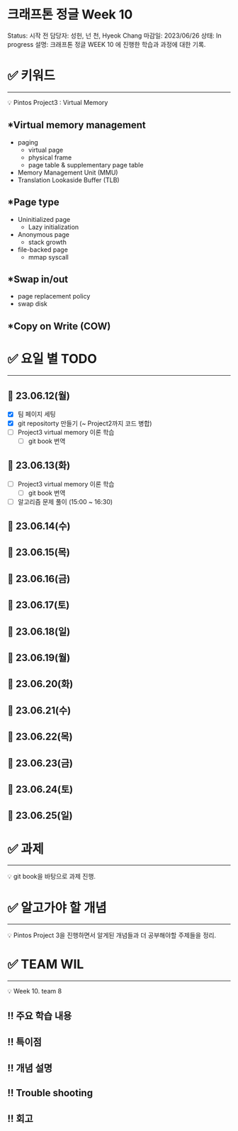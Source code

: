 # 크래프톤 정글 Week 10

Status: 시작 전
담당자: 성헌, 넌 천, Hyeok Chang
마감일: 2023/06/26
상태: In progress
설명: 크래프톤 정글 WEEK 10 에 진행한 학습과 과정에 대한 기록.

# ✅ 키워드

---

<aside>
💡 Pintos Project3 : Virtual Memory

</aside>

## *Virtual memory management

- paging
    - virtual page
    - physical frame
    - page table & supplementary page table
- Memory Management Unit (MMU)
- Translation Lookaside Buffer (TLB)

## *Page type

- Uninitialized page
    - Lazy initialization
- Anonymous page
    - stack growth
- file-backed page
    - mmap syscall

## *Swap in/out

- page replacement policy
- swap disk

## *Copy on Write (COW)

# ✅ 요일 별 TODO

---

## 📆 23.06.12(월)

- [x]  팀 페이지 세팅
- [x]  git repositorty 만들기 (~ Project2까지 코드 병합)
- [ ]  Project3 virtual memory 이론 학습
    - [ ]  git book 번역

## 📆 23.06.13(화)

- [ ]  Project3 virtual memory 이론 학습
    - [ ]  git book 번역
- [ ]  알고리즘 문제 풀이 (15:00 ~ 16:30)

## 📆 23.06.14(수)

## 📆 23.06.15(목)

## 📆 23.06.16(금)

## 📆 23.06.17(토)

## 📆 23.06.18(일)

## 📆 23.06.19(월)

## 📆 23.06.20(화)

## 📆 23.06.21(수)

## 📆 23.06.22(목)

## 📆 23.06.23(금)

## 📆 23.06.24(토)

## 📆 23.06.25(일)

# ✅ 과제

---

<aside>
💡 git book을 바탕으로 과제 진행.

</aside>

# ✅ 알고가야 할 개념

---

<aside>
💡 Pintos Project 3을 진행하면서 알게된 개념들과 더 공부해야할 주제들을 정리.

</aside>

# ✅ TEAM WIL

---

<aside>
💡 Week 10. team 8

</aside>

## ‼️ 주요 학습 내용

## ‼️ 특이점

## ‼️ 개념 설명

## ‼️ Trouble shooting

## ‼️ 회고
